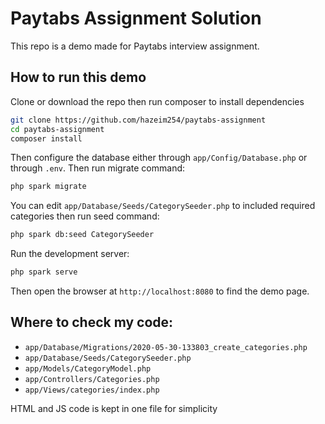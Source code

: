 # Paytabs Assignment Solution

This repo is a demo made for Paytabs interview assignment.

## How to run this demo
Clone or download the repo then run composer to install dependencies

```bash
git clone https://github.com/hazeim254/paytabs-assignment
cd paytabs-assignment
composer install
```

Then configure the database either through `app/Config/Database.php` or through `.env`. Then run migrate command:
```bash
php spark migrate 
```

You can edit `app/Database/Seeds/CategorySeeder.php` to included required categories then run seed command:
```bash 
php spark db:seed CategorySeeder
```

Run the development server:
 ```bash
 php spark serve
```

Then open the browser at `http://localhost:8080` to find the demo page.

## Where to check my code:
- `app/Database/Migrations/2020-05-30-133803_create_categories.php`
- `app/Database/Seeds/CategorySeeder.php`
- `app/Models/CategoryModel.php`
- `app/Controllers/Categories.php`
- `app/Views/categories/index.php`

HTML and JS code is kept in one file for simplicity 